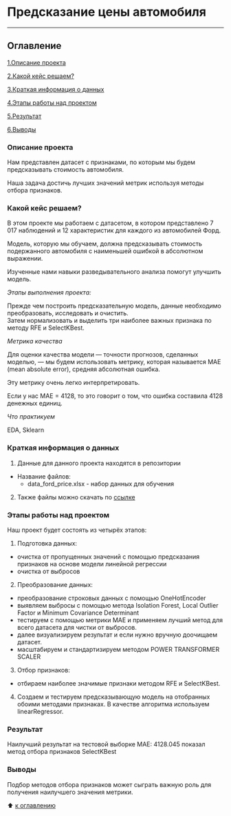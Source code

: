 # Предсказание цены автомобиля
------ 
## Оглавление

[1.Описание проекта](https://github.com/PavelNovikov888/portfolio/tree/master/%D0%97%D0%B0%D0%B4%D0%B0%D1%87%D0%B0_%D0%BF%D1%80%D0%B5%D0%B4%D1%81%D0%BA%D0%B0%D0%B7%D0%B0%D0%BD%D0%B8%D1%8F_%D1%86%D0%B5%D0%BD%D1%8B_%D0%B0%D0%B2%D1%82%D0%BE%D0%BC%D0%BE%D0%B1%D0%B8%D0%BB%D1%8F#%D0%BE%D0%BF%D0%B8%D1%81%D0%B0%D0%BD%D0%B8%D0%B5-%D0%BF%D1%80%D0%BE%D0%B5%D0%BA%D1%82%D0%B0)

[2.Какой кейс решаем?](https://github.com/PavelNovikov888/portfolio/tree/master/%D0%97%D0%B0%D0%B4%D0%B0%D1%87%D0%B0_%D0%BF%D1%80%D0%B5%D0%B4%D1%81%D0%BA%D0%B0%D0%B7%D0%B0%D0%BD%D0%B8%D1%8F_%D1%86%D0%B5%D0%BD%D1%8B_%D0%B0%D0%B2%D1%82%D0%BE%D0%BC%D0%BE%D0%B1%D0%B8%D0%BB%D1%8F#%D0%BA%D0%B0%D0%BA%D0%BE%D0%B9-%D0%BA%D0%B5%D0%B9%D1%81-%D1%80%D0%B5%D1%88%D0%B0%D0%B5%D0%BC)

[3.Краткая информация о данных](https://github.com/PavelNovikov888/portfolio/tree/master/%D0%97%D0%B0%D0%B4%D0%B0%D1%87%D0%B0_%D0%BF%D1%80%D0%B5%D0%B4%D1%81%D0%BA%D0%B0%D0%B7%D0%B0%D0%BD%D0%B8%D1%8F_%D1%86%D0%B5%D0%BD%D1%8B_%D0%B0%D0%B2%D1%82%D0%BE%D0%BC%D0%BE%D0%B1%D0%B8%D0%BB%D1%8F#%D0%BA%D1%80%D0%B0%D1%82%D0%BA%D0%B0%D1%8F-%D0%B8%D0%BD%D1%84%D0%BE%D1%80%D0%BC%D0%B0%D1%86%D0%B8%D1%8F-%D0%BE-%D0%B4%D0%B0%D0%BD%D0%BD%D1%8B%D1%85)

[4.Этапы работы над проектом]() 

[5.Результат](https://github.com/PavelNovikov888/portfolio/tree/master/%D0%97%D0%B0%D0%B4%D0%B0%D1%87%D0%B0_%D0%BF%D1%80%D0%B5%D0%B4%D1%81%D0%BA%D0%B0%D0%B7%D0%B0%D0%BD%D0%B8%D1%8F_%D1%86%D0%B5%D0%BD%D1%8B_%D0%B0%D0%B2%D1%82%D0%BE%D0%BC%D0%BE%D0%B1%D0%B8%D0%BB%D1%8F#%D1%80%D0%B5%D0%B7%D1%83%D0%BB%D1%8C%D1%82%D0%B0%D1%82)  

[6.Выводы](https://github.com/PavelNovikov888/portfolio/tree/master/%D0%97%D0%B0%D0%B4%D0%B0%D1%87%D0%B0_%D0%BF%D1%80%D0%B5%D0%B4%D1%81%D0%BA%D0%B0%D0%B7%D0%B0%D0%BD%D0%B8%D1%8F_%D1%86%D0%B5%D0%BD%D1%8B_%D0%B0%D0%B2%D1%82%D0%BE%D0%BC%D0%BE%D0%B1%D0%B8%D0%BB%D1%8F#%D0%B2%D1%8B%D0%B2%D0%BE%D0%B4%D1%8B)


### Описание проекта
Нам представлен датасет с признаками, по которым мы будем предсказывать стоимость автомобиля. 

Наша задача достичь лучших значений метрик используя методы отбора признаков.

### Какой кейс решаем?
 В этом проекте мы работаем с датасетом, в котором  представлено 7 017 наблюдений и 12 характеристик для каждого из автомобилей Форд. 
 
 Модель, которую мы обучаем, должна предсказывать стоимость подержанного автомобиля с наименьшей ошибкой в абсолютном выражении. 
 
 Изученные нами навыки разведывательного анализа помогут улучшить модель.

*Этапы выполнения проекта:*

Прежде чем построить предсказательную модель, данные необходимо преобразовать, исследовать и очистить.  
Затем нормализовать и выделить три наиболее важных признака по методу RFE и SelectKBest. 

*Метрика качества*

Для оценки качества модели — точности прогнозов, сделанных моделью, — мы будем использовать метрику, которая называется MAE (mean absolute error), средняя абсолютная ошибка. 

Эту метрику очень легко интерпретировать. 

Если у нас MAE = 4128, то это говорит о том, что ошибка составила 4128 денежных единиц.  

*Что практикуем*

EDA, Sklearn

### Краткая информация о данных

1. Данные для данного проекта находятся в репозитории
  - Название файлов: 
    - data_ford_price.xlsx - набор данных для обучения

2. Также файлы можно скачать по [ссылке](https://www.dropbox.com/s/64ol9q9ssggz6f1/data_ford_price.xlsx)
  
### Этапы работы над проектом

Наш проект будет состоять из четырёх этапов:
1. Подготовка данных:
  - очистка от пропущенных значений с помощью предсказания признаков на основе модели линейной регрессии
  - очистка от выбросов 
2. Преобразование данных:
  - преобразование строковых данных с помощью OneHotEncoder
  - выявляем выбросы с помощью метода Isolation Forest, Local Outlier Factor и Minimum Covariance Determinant
  - тестируем с помощью метрики MAE и применяем лучший метод для всего датасета для чистки от выбросов.
  - далее визуализируем результат и если нужно вручную доочищаем датасет.
  - масштабируем и стандартизируем методом POWER TRANSFORMER SCALER
3. Отбор признаков:
  -  отбираем наиболее значимые признаки методом RFE и SelectKBest.
4. Создаем и тестируем предсказывающую модель на отобранных обоими методами признаках.
В качестве алгоритма используем linearRegressor.

### Результат

Наилучший результат на тестовой выборке MAE: 4128.045 показал метод отбора признаков SelectKBest

### Выводы
Подбор методов отбора признаков может сыграть важную роль для получения наилучшего значения метрики.


:arrow_up: [к оглавлению](https://github.com/PavelNovikov888/portfolio/tree/master/%D0%97%D0%B0%D0%B4%D0%B0%D1%87%D0%B0_%D0%BF%D1%80%D0%B5%D0%B4%D1%81%D0%BA%D0%B0%D0%B7%D0%B0%D0%BD%D0%B8%D1%8F_%D1%86%D0%B5%D0%BD%D1%8B_%D0%B0%D0%B2%D1%82%D0%BE%D0%BC%D0%BE%D0%B1%D0%B8%D0%BB%D1%8F#%D0%BE%D0%B3%D0%BB%D0%B0%D0%B2%D0%BB%D0%B5%D0%BD%D0%B8%D0%B5)
